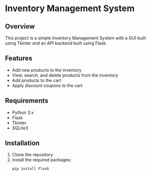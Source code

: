 # Inventory Management System

## Overview

This project is a simple Inventory Management System with a GUI built using Tkinter and an API backend built using Flask.

## Features

- Add new products to the inventory
- View, search, and delete products from the inventory
- Add products to the cart
- Apply discount coupons to the cart

## Requirements

- Python 3.x
- Flask
- Tkinter
- SQLite3

## Installation

1. Clone the repository
2. Install the required packages:
   ```bash
   pip install Flask
